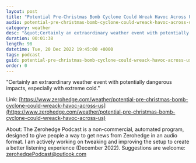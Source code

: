 ```yaml
---
layout: post
title: "Potential Pre-Christmas Bomb Cyclone Could Wreak Havoc Across US"
audio: potential-pre-christmas-bomb-cyclone-could-wreack-havoc-across-us-0
category: weather
desc: "&quot;Certainly an extraordinary weather event with potentially dangerous impacts, especially with extreme cold.&quot;"
duration: 00:01:38
length: 98
datetime: Tue, 20 Dec 2022 19:45:00 +0000
tags: podcast
guid: potential-pre-christmas-bomb-cyclone-could-wreack-havoc-across-us-0
order: 0
---
```

&quot;Certainly an extraordinary weather event with potentially dangerous impacts, especially with extreme cold.&quot;

Link: [https://www.zerohedge.com/weather/potential-pre-christmas-bomb-cyclone-could-wreack-havoc-across-us](https://www.zerohedge.com/weather/potential-pre-christmas-bomb-cyclone-could-wreack-havoc-across-us)

About: The Zerohedge Podcast is a non-commercial, automated program, designed to give people a way to get news from Zerohedge in an audio format.  I am actively working on tweaking and improving the setup to create a better listening experience (December 2022).  Suggestions are welcome: [zerohedgePodcast@outlook.com](mailto:zerohedgePodcast@outlook.com)